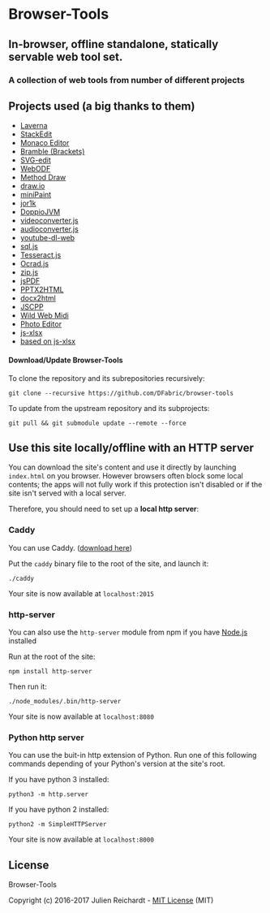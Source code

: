 # Browser-Tools

## In-browser, offline standalone, statically servable web tool set.

### A collection of web tools from number of different projects

## Projects used (a big thanks to them)

 - [Laverna](https://laverna.cc)
 - [StackEdit](https://github.com/benweet/stackedit)
 - [Monaco Editor](https://github.com/Microsoft/monaco-editor)
 - [Bramble (Brackets)](https://github.com/mozilla/brackets)
 - [SVG-edit](https://github.com/SVG-Edit/svgedit)
 - [WebODF](http://www.webodf.org)
 - [Method Draw](https://github.com/duopixel/Method-Draw)
 - [draw.io](https://www.draw.io)
 - [miniPaint](https://github.com/viliusle/miniPaint)
 - [jor1k](https://github.com/s-macke/jor1k)
 - [DoppioJVM](https://plasma-umass.github.io/doppio-demo)
 - [videoconverter.js](https://github.com/bgrins/videoconverter.js)
 - [audioconverter.js](https://github.com/sopel39/audioconverter.js)
 - [youtube-dl-web](https://github.com/jaimeMF/youtube-dl-web)
 - [sql.js](https://github.com/kripken/sql.js)
 - [Tesseract.js](http://tesseract.projectnaptha.com)
 - [Ocrad.js](https://github.com/antimatter15/ocrad.js)
 - [zip.js](https://github.com/gildas-lormeau/zip.js)
 - [jsPDF](https://github.com/MrRio/jsPDF)
 - [PPTX2HTML](https://github.com/g21589/PPTX2HTML)
 - [docx2html](https://github.com/lalalic/docx2html)
 - [JSCPP](https://github.com/felixhao28/JSCPP)
 - [Wild Web Midi](https://github.com/zz85/wild-web-midi)
 - [Photo Editor](https://github.com/fengyuanchen/photo-editor)
 - [js-xlsx](https://github.com/protobi/js-xlsx)
  - [based on js-xlsx](https://github.com/SheetJS/js-xlsx)


#### Download/Update Browser-Tools

To clone the repository and its subrepositories recursively:

`git clone --recursive https://github.com/DFabric/browser-tools`


To update from the upstream repository and its subprojects:

`git pull && git submodule update --remote --force`

## Use this site locally/offline with an HTTP server

You can download the site's content and use it directly by launching `index.html` on you browser. However browsers often block some local contents; the apps will not fully work if this protection isn't disabled or if the site isn't served with a local server.

Therefore, you should need to set up a **local http server**:

### Caddy

You can use Caddy. ([download here](https://caddyserver.com/download))

Put the `caddy` binary file to the root of the site, and launch it:

`./caddy`

Your site is now available at `localhost:2015`

### http-server

You can also use the `http-server` module from npm if you have [Node.js](https://nodejs.org) installed

Run at the root of the site:

`npm install http-server`

Then run it:

`./node_modules/.bin/http-server`

Your site is now available at `localhost:8080`

### Python http server

You can use the buit-in http extension of Python. Run one of this following commands depending of your Python's version at the site's root.

If you have python 3 installed:

`python3 -m http.server`

If you have python 2 installed:

`python2 -m SimpleHTTPServer`

Your site is now available at `localhost:8000`

## License

Browser-Tools

Copyright (c) 2016-2017 Julien Reichardt - [MIT License](http://opensource.org/licenses/MIT) (MIT)
